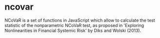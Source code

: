 ncovar
======

NCoVaR is a set of functions in JavaScript which allow to calculate the test statistic of the nonparametric NCoVaR test, as proposed in 'Exploring Nonlinearities in Financial Systemic Risk' by Diks and Wolski (2013).
